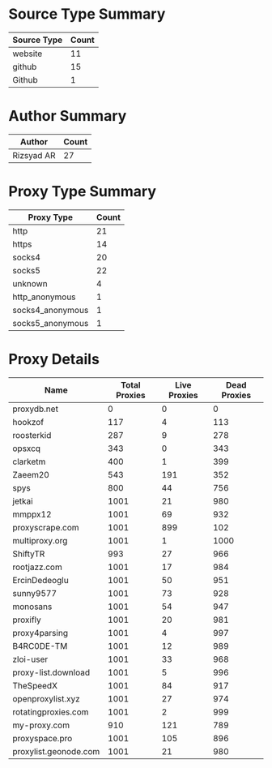 # Source Type Summary

| Source Type | Count |
|-------------|-------|
| website | 11 |
| github | 15 |
| Github | 1 |


# Author Summary

| Author | Count |
|--------|-------|
| Rizsyad AR | 27 |


# Proxy Type Summary

| Proxy Type | Count |
|------------|-------|
| http | 21 |
| https | 14 |
| socks4 | 20 |
| socks5 | 22 |
| unknown | 4 |
| http_anonymous | 1 |
| socks4_anonymous | 1 |
| socks5_anonymous | 1 |


# Proxy Details

| Name | Total Proxies | Live Proxies | Dead Proxies |
|------|---------------|--------------|---------------|
| proxydb.net | 0 | 0 | 0 |
| hookzof | 117 | 4 | 113 |
| roosterkid | 287 | 9 | 278 |
| opsxcq | 343 | 0 | 343 |
| clarketm | 400 | 1 | 399 |
| Zaeem20 | 543 | 191 | 352 |
| spys | 800 | 44 | 756 |
| jetkai | 1001 | 21 | 980 |
| mmppx12 | 1001 | 69 | 932 |
| proxyscrape.com | 1001 | 899 | 102 |
| multiproxy.org | 1001 | 1 | 1000 |
| ShiftyTR | 993 | 27 | 966 |
| rootjazz.com | 1001 | 17 | 984 |
| ErcinDedeoglu | 1001 | 50 | 951 |
| sunny9577 | 1001 | 73 | 928 |
| monosans | 1001 | 54 | 947 |
| proxifly | 1001 | 20 | 981 |
| proxy4parsing | 1001 | 4 | 997 |
| B4RC0DE-TM | 1001 | 12 | 989 |
| zloi-user | 1001 | 33 | 968 |
| proxy-list.download | 1001 | 5 | 996 |
| TheSpeedX | 1001 | 84 | 917 |
| openproxylist.xyz | 1001 | 27 | 974 |
| rotatingproxies.com | 1001 | 2 | 999 |
| my-proxy.com | 910 | 121 | 789 |
| proxyspace.pro | 1001 | 105 | 896 |
| proxylist.geonode.com | 1001 | 21 | 980 |
